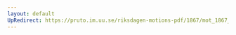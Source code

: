 ```yaml
---
layout: default
UpRedirect: https://pruto.im.uu.se/riksdagen-motions-pdf/1867/mot_1867__ak__278/mot_1867__ak__278-002.pdf
---
```

